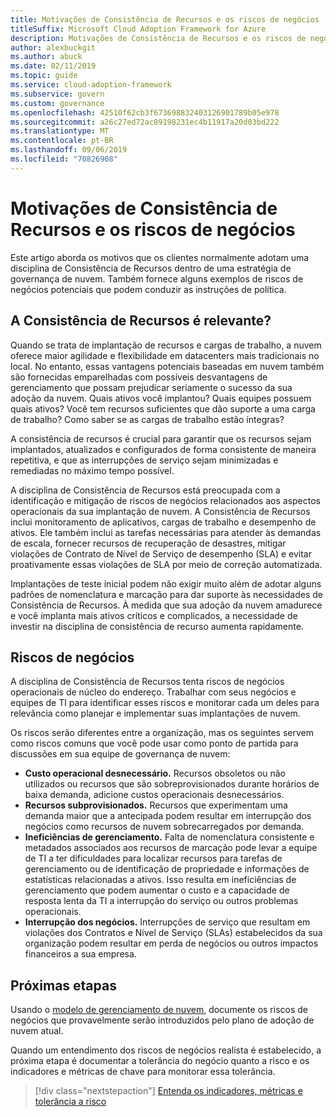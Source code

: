 ```yaml
---
title: Motivações de Consistência de Recursos e os riscos de negócios
titleSuffix: Microsoft Cloud Adoption Framework for Azure
description: Motivações de Consistência de Recursos e os riscos de negócios
author: alexbuckgit
ms.author: abuck
ms.date: 02/11/2019
ms.topic: guide
ms.service: cloud-adoption-framework
ms.subservice: govern
ms.custom: governance
ms.openlocfilehash: 42510f62cb3f673698832403126901789b05e978
ms.sourcegitcommit: a26c27ed72ac89198231ec4b11917a20d03bd222
ms.translationtype: MT
ms.contentlocale: pt-BR
ms.lasthandoff: 09/06/2019
ms.locfileid: "70826908"
---
```

# <a name="resource-consistency-motivations-and-business-risks"></a>Motivações de Consistência de Recursos e os riscos de negócios

Este artigo aborda os motivos que os clientes normalmente adotam uma disciplina de Consistência de Recursos dentro de uma estratégia de governança de nuvem. Também fornece alguns exemplos de riscos de negócios potenciais que podem conduzir as instruções de política.

<!-- markdownlint-disable MD026 -->

## <a name="is-resource-consistency-relevant"></a>A Consistência de Recursos é relevante?

Quando se trata de implantação de recursos e cargas de trabalho, a nuvem oferece maior agilidade e flexibilidade em datacenters mais tradicionais no local. No entanto, essas vantagens potenciais baseadas em nuvem também são fornecidas emparelhadas com possíveis desvantagens de gerenciamento que possam prejudicar seriamente o sucesso da sua adoção da nuvem. Quais ativos você implantou? Quais equipes possuem quais ativos? Você tem recursos suficientes que dão suporte a uma carga de trabalho? Como saber se as cargas de trabalho estão íntegras?

A consistência de recursos é crucial para garantir que os recursos sejam implantados, atualizados e configurados de forma consistente de maneira repetitiva, e que as interrupções de serviço sejam minimizadas e remediadas no máximo tempo possível.

A disciplina de Consistência de Recursos está preocupada com a identificação e mitigação de riscos de negócios relacionados aos aspectos operacionais da sua implantação de nuvem. A Consistência de Recursos inclui monitoramento de aplicativos, cargas de trabalho e desempenho de ativos. Ele também inclui as tarefas necessárias para atender às demandas de escala, fornecer recursos de recuperação de desastres, mitigar violações de Contrato de Nível de Serviço de desempenho (SLA) e evitar proativamente essas violações de SLA por meio de correção automatizada.

Implantações de teste inicial podem não exigir muito além de adotar alguns padrões de nomenclatura e marcação para dar suporte às necessidades de Consistência de Recursos. À medida que sua adoção da nuvem amadurece e você implanta mais ativos críticos e complicados, a necessidade de investir na disciplina de consistência de recurso aumenta rapidamente.

## <a name="business-risk"></a>Riscos de negócios

A disciplina de Consistência de Recursos tenta riscos de negócios operacionais de núcleo do endereço. Trabalhar com seus negócios e equipes de TI para identificar esses riscos e monitorar cada um deles para relevância como planejar e implementar suas implantações de nuvem.

Os riscos serão diferentes entre a organização, mas os seguintes servem como riscos comuns que você pode usar como ponto de partida para discussões em sua equipe de governança de nuvem:

- **Custo operacional desnecessário.** Recursos obsoletos ou não utilizados ou recursos que são sobreprovisionados durante horários de baixa demanda, adicione custos operacionais desnecessários.
- **Recursos subprovisionados.** Recursos que experimentam uma demanda maior que a antecipada podem resultar em interrupção dos negócios como recursos de nuvem sobrecarregados por demanda.
- **Ineficiências de gerenciamento.** Falta de nomenclatura consistente e metadados associados aos recursos de marcação pode levar a equipe de TI a ter dificuldades para localizar recursos para tarefas de gerenciamento ou de identificação de propriedade e informações de estatísticas relacionadas a ativos. Isso resulta em ineficiências de gerenciamento que podem aumentar o custo e a capacidade de resposta lenta da TI a interrupção do serviço ou outros problemas operacionais.
- **Interrupção dos negócios.** Interrupções de serviço que resultam em violações dos Contratos e Nível de Serviço (SLAs) estabelecidos da sua organização podem resultar em perda de negócios ou outros impactos financeiros a sua empresa.

## <a name="next-steps"></a>Próximas etapas

Usando o [modelo de gerenciamento de nuvem](./template.md), documente os riscos de negócios que provavelmente serão introduzidos pelo plano de adoção de nuvem atual.

Quando um entendimento dos riscos de negócios realista é estabelecido, a próxima etapa é documentar a tolerância do negócio quanto a risco e os indicadores e métricas de chave para monitorar essa tolerância.

> [!div class="nextstepaction"]
> [Entenda os indicadores, métricas e tolerância a risco](./metrics-tolerance.md)
